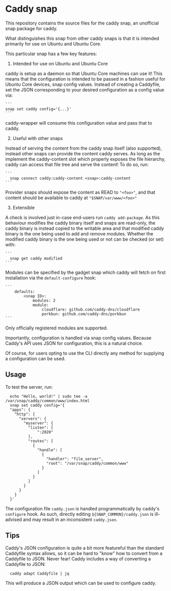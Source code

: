 # Caddy snap

This repository contains the source files for the caddy snap, an
unofficial snap package for caddy.

What distinguishes this snap from other caddy snaps is that it is intended
primarily for use on Ubuntu and Ubuntu Core.

This particular snap has a few key features:
1) Intended for use on Ubuntu and Ubuntu Core

  caddy is setup as a daemon so that Ubuntu Core machines can use it! This means
  that the configuration is intended to be passed in a fashion useful for Ubuntu
  Core devices, snap config values. Instead of creating a Caddyfile, set the
  JSON corresponding to your desired configuration as a config value via:

	```
  	snap set caddy config='{...}'
	```
  caddy-wrapper will consume this configuration value and pass that to caddy.

2) Useful with other snaps

  Instead of serving the content from the caddy snap itself (also supported),
  instead other snaps can provide the content caddy serves. As long as the
  implement the caddy-content slot which properly exposes the file hierarchy,
  caddy can access that file tree and serve the content! To do so, run:

	```
	  snap connect caddy:caddy-content <snap>:caddy-content
	```

  Provider snaps should expose the content as READ to `"<foo>"`, and that content
  should be available to caddy at `"$SNAP/var/www/<foo>"`

3) Extensible

  A check is involved just in-case end-users run `caddy add-package`. As this
  behaviour modifies the caddy binary itself and snaps are read-only, the caddy
  binary is instead copied to the writable area and that modified caddy binary
  is the one being used to add and remove modules. Whether the modified caddy
  binary is the one being used or not can be checked (or set) with:

	```
	  snap get caddy modified
	```

  Modules can be specified by the gadget snap which caddy will fetch on first
  installation via the `default-configure` hook:

	```
		defaults:
			<snap ID>:
				modules: 2
				module:
					cloudflare: github.com/caddy-dns/cloudflare
					porkbun: github.com/caddy-dns/porkbun
	```

Only officially registered modules are supported.

Importantly, configuration is handled via snap config values. Because Caddy's
API uses JSON for configuration, this is a natural choice.

Of course, for users opting to use the CLI directly any method for supplying a
configuration can be used.


## Usage

To test the server, run:

```
  echo "Hello, world!" | sudo tee -a /var/snap/caddy/common/www/index.html
  snap set caddy config='{
  "apps": {
    "http": {
      "servers": {
        "myserver": {
          "listen": [
              ":2020"
          ],
          "routes": [
            {
              "handle": [
                {
                  "handler": "file_server",
                  "root": "/var/snap/caddy/common/www"
                }
              ]
            }
          ]
        }
      }
    }
  }'
```

The configuration file `caddy.json` is handled programmatically by caddy's
`configure` hook. As such, directly editing `${SNAP_COMMON}/caddy.json` is
ill-advised and may result in an inconsistent `caddy.json`.


## Tips

Caddy's JSON configuration is quite a bit more featureful than the standard
Caddyfile syntax allows, so it can be hard to "know" how to convert from a
Caddyfile to JSON. Never fear! Caddy includes a way of converting a Caddyfile
to JSON:

```
  caddy adapt Caddyfile | jq
```

This will produce a JSON output which can be used to configure caddy.
